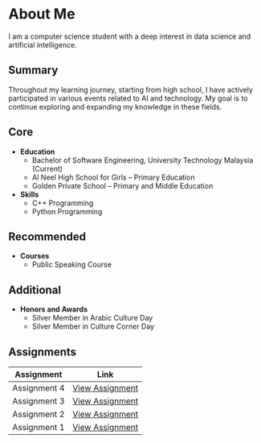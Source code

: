 # About Me
I am a computer science student with a deep interest in data science and artificial intelligence.

## Summary
Throughout my learning journey, starting from high school, I have actively participated in various events related to AI and technology. My goal is to continue exploring and expanding my knowledge in these fields.

## Core
- **Education**
  - Bachelor of Software Engineering, University Technology Malaysia (Current)
  - Al Neel High School for Girls – Primary Education
  - Golden Private School – Primary and Middle Education
- **Skills**
  - C++ Programming
  - Python Programming

## Recommended
- **Courses**
  - Public Speaking Course

## Additional
- **Honors and Awards**
  - Silver Member in Arabic Culture Day
  - Silver Member in Culture Corner Day

## Assignments
| Assignment | Link |
|------------|------|
| Assignment 4 | [View Assignment](https://drive.google.com/file/d/14dd6rku5fvDE_rFrmCY5lwkWt213tHKD/view?usp=drive_link) |
| Assignment 3 | [View Assignment](https://drive.google.com/file/d/1J8Q3ajjHbOb9EqFu0m6chsH5dvZ98mkn/view?usp=drive_link) |
| Assignment 2 | [View Assignment](https://drive.google.com/file/d/1j3ZKq50Dvd7wHSu1FPMvtdg3Y) |
| Assignment 1 | [View Assignment](https://drive.google.com/file/d/1H84evvFw7Fshnx6oDCI6iXXlMNaF9jRf/view?usp=drive_link) |

